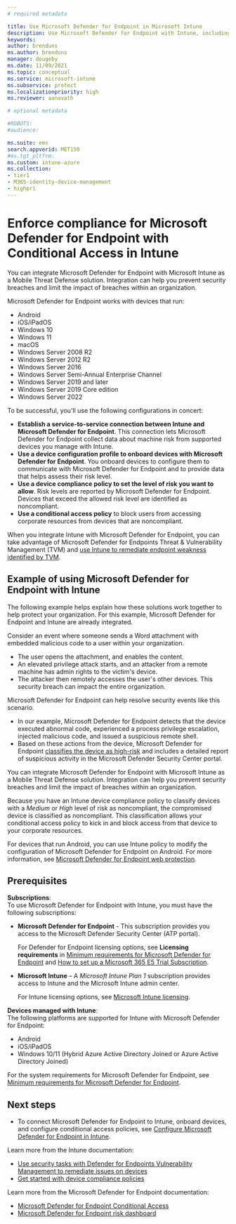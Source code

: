 ```yaml
---
# required metadata

title: Use Microsoft Defender for Endpoint in Microsoft Intune
description: Use Microsoft Defender for Endpoint with Intune, including setup and configuration, onboarding of your Intune devices, and then use a devices Defender for Endpoint risk assessment with your Intune device compliance and conditional access policies to protect network resources.
keywords:
author: brenduns 
ms.author: brenduns
manager: dougeby
ms.date: 11/09/2021
ms.topic: conceptual
ms.service: microsoft-intune
ms.subservice: protect
ms.localizationpriority: high
ms.reviewer: aanavath

# optional metadata

#ROBOTS:
#audience:

ms.suite: ems
search.appverid: MET150
#ms.tgt_pltfrm:
ms.custom: intune-azure
ms.collection:
- tier1
- M365-identity-device-management
- highpri
---
```



# Enforce compliance for Microsoft Defender for Endpoint with Conditional Access in Intune

You can integrate Microsoft Defender for Endpoint with Microsoft Intune as a Mobile Threat Defense solution. Integration can help you prevent security breaches and limit the impact of breaches within an organization.

Microsoft Defender for Endpoint works with devices that run:

- Android
- iOS/iPadOS
- Windows 10
- Windows 11
- macOS
- Windows Server 2008 R2
- Windows Server 2012 R2
- Windows Server 2016
- Windows Server Semi-Annual Enterprise Channel
- Windows Server 2019 and later
- Windows Server 2019 Core edition
- Windows Server 2022

To be successful, you'll use the following configurations in concert:

- **Establish a service-to-service connection between Intune and Microsoft Defender for Endpoint**. This connection lets Microsoft Defender for Endpoint collect data about machine risk from supported devices you manage with Intune.
- **Use a device configuration profile to onboard devices with Microsoft Defender for Endpoint**. You onboard devices to configure them to communicate with Microsoft Defender for Endpoint and to provide data that helps assess their risk level.
- **Use a device compliance policy to set the level of risk you want to allow**. Risk levels are reported by Microsoft Defender for Endpoint. Devices that exceed the allowed risk level are identified as noncompliant.
- **Use a conditional access policy** to block users from accessing corporate resources from devices that are noncompliant.

When you integrate Intune with Microsoft Defender for Endpoint, you can take advantage of Microsoft Defender for Endpoints Threat & Vulnerability Management (TVM) and [use Intune to remediate endpoint weakness identified by TVM](atp-manage-vulnerabilities.md).

## Example of using Microsoft Defender for Endpoint with Intune

The following example helps explain how these solutions work together to help protect your organization. For this example, Microsoft Defender for Endpoint and Intune are already integrated.

Consider an event where someone sends a Word attachment with embedded malicious code to a user within your organization.

- The user opens the attachment, and enables the content.
- An elevated privilege attack starts, and an attacker from a remote machine has admin rights to the victim's device.
- The attacker then remotely accesses the user's other devices. This security breach can impact the entire organization.

Microsoft Defender for Endpoint can help resolve security events like this scenario.

- In our example, Microsoft Defender for Endpoint detects that the device executed abnormal code, experienced a process privilege escalation, injected malicious code, and issued a suspicious remote shell.
- Based on these actions from the device, Microsoft Defender for Endpoint [classifies the device as high-risk](/windows/security/threat-protection/microsoft-defender-atp/alerts-queue#severity) and includes a detailed report of suspicious activity in the Microsoft Defender Security Center portal.

You can integrate Microsoft Defender for Endpoint with Microsoft Intune as a Mobile Threat Defense solution. Integration can help you prevent security breaches and limit the impact of breaches within an organization.

Because you have an Intune device compliance policy to classify devices with a *Medium* or *High* level of risk as noncompliant, the compromised device is classified as noncompliant. This classification allows your conditional access policy to kick in and block access from that device to your corporate resources.

For devices that run Android, you can use Intune policy to modify the configuration of Microsoft Defender for Endpoint on Android. For more information, see [Microsoft Defender for Endpoint web protection](../protect/advanced-threat-protection-manage-android.md).

## Prerequisites

**Subscriptions**:  
To use Microsoft Defender for Endpoint with Intune, you must have the following subscriptions:

- **Microsoft Defender for Endpoint** - This subscription provides you access to the Microsoft Defender Security Center (ATP portal).  

  For Defender for Endpoint licensing options, see **Licensing requirements** in [Minimum requirements for Microsoft Defender for Endpoint](/windows/security/threat-protection/microsoft-defender-atp/minimum-requirements) and [How to set up a Microsoft 365 E5 Trial Subscription](/microsoft-365/security/defender/setup-m365deval#enable-microsoft-365-trial-subscription).

- **Microsoft Intune** – A *Microsoft Intune Plan 1* subscription provides access to Intune and the Microsoft Intune admin center.

  For Intune licensing options, see [Microsoft Intune licensing](../fundamentals/licenses.md).

**Devices managed with Intune**:  
The following platforms are supported for Intune with Microsoft Defender for Endpoint:

- Android
- iOS/iPadOS
- Windows 10/11 (Hybrid Azure Active Directory Joined or Azure Active Directory Joined)

For the system requirements for Microsoft Defender for Endpoint, see [Minimum requirements for Microsoft Defender for Endpoint](/microsoft-365/security/defender-endpoint/minimum-requirements).

## Next steps

- To connect Microsoft Defender for Endpoint to Intune, onboard devices, and configure conditional access policies, see [Configure Microsoft Defender for Endpoint in Intune](../protect/advanced-threat-protection-configure.md).

Learn more from the Intune documentation:

- [Use security tasks with Defender for Endpoints Vulnerability Management to remediate issues on devices](atp-manage-vulnerabilities.md)
- [Get started with device compliance policies](device-compliance-get-started.md)

Learn more from the Microsoft Defender for Endpoint documentation:

- [Microsoft Defender for Endpoint Conditional Access](/windows/security/threat-protection/microsoft-defender-atp/conditional-access)
- [Microsoft Defender for Endpoint risk dashboard](/windows/security/threat-protection/microsoft-defender-atp/security-operations-dashboard)
